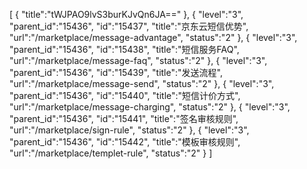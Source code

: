 [
	{
		"title":"tWJPAO9lvS3burKJvQn6JA=="
	},
	{
		"level":"3",
		"parent_id":"15436",
		"id":"15437",
		"title":"京东云短信优势",
		"url":"/marketplace/message-advantage",
		"status":"2"
	},
	{
		"level":"3",
		"parent_id":"15436",
		"id":"15438",
		"title":"短信服务FAQ",
		"url":"/marketplace/message-faq",
		"status":"2"
	},
	{
		"level":"3",
		"parent_id":"15436",
		"id":"15439",
		"title":"发送流程",
		"url":"/marketplace/message-send",
		"status":"2"
	},
	{
		"level":"3",
		"parent_id":"15436",
		"id":"15440",
		"title":"短信计价方式",
		"url":"/marketplace/message-charging",
		"status":"2"
	},
	{
		"level":"3",
		"parent_id":"15436",
		"id":"15441",
		"title":"签名审核规则",
		"url":"/marketplace/sign-rule",
		"status":"2"
	},
	{
		"level":"3",
		"parent_id":"15436",
		"id":"15442",
		"title":"模板审核规则",
		"url":"/marketplace/templet-rule",
		"status":"2"
	}
]